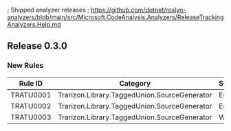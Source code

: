 ﻿; Shipped analyzer releases
; https://github.com/dotnet/roslyn-analyzers/blob/main/src/Microsoft.CodeAnalysis.Analyzers/ReleaseTrackingAnalyzers.Help.md

## Release 0.3.0

### New Rules

Rule ID | Category | Severity | Notes
--------|----------|----------|-------
TRATU0001 | Trarizon.Library.TaggedUnion.SourceGenerator | Error | DiagnosticDescriptors
TRATU0002 | Trarizon.Library.TaggedUnion.SourceGenerator | Error | DiagnosticDescriptors
TRATU0003 | Trarizon.Library.TaggedUnion.SourceGenerator | Warning | DiagnosticDescriptors